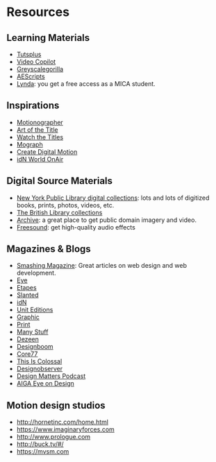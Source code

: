 # Resources

## Learning Materials
- [Tutsplus](http://cgi.tutsplus.com)
- [Video Copilot](http://videocopilot.net)
- [Greyscalegorilla](http://greyscalegorilla.com/)
- [AEScripts](http://aescripts.com)
- [Lynda](https://www.lynda.com): you get a free access as a MICA student.




## Inspirations
- [Motionographer](http://motionographer.com)
- [Art of the Title](http://www.artofthetitle.com)
- [Watch the Titles](http://www.watchthetitles.com)
- [Mograph](http://mograph.net)
- [Create Digital Motion](http://createdigitalmotion.com)
- [idN World OnAir](http://www.idnworld.com/onair/)




## Digital Source Materials
- [New York Public Library digital collections](http://digitalcollections.nypl.org/): lots and lots of digitized books, prints, photos, videos, etc.
- [The British Library collections](https://www.flickr.com/photos/britishlibrary/)
- [Archive](https://archive.org/): a great place to get public domain imagery and video.
- [Freesound](http://www.freesound.org/): get high-quality audio effects




## Magazines & Blogs
- [Smashing Magazine](http://smashingmagazine.com): Great articles on web design and web development.
- [Eye](http://www.eyemagazine.com/)
- [Etapes](http://etapes.com/)
- [Slanted](http://www.slanted.de/)
- [idN](http://idnworld.com/)
- [Unit Editions](https://uniteditions.com/)
- [Graphic](http://graphicmag.kr/)
- [Print](http://www.printmag.com/)
- [Many Stuff](http://www.manystuff.org/)
- [Dezeen](http://www.dezeen.com/)
- [Designboom](http://www.designboom.com/)
- [Core77](http://www.core77.com/)
- [This Is Colossal](http://www.thisiscolossal.com/)
- [Designobserver](http://designobserver.com/)
- [Design Matters Podcast](http://www.debbiemillman.com/designmatters/)
- [AIGA Eye on Design](https://eyeondesign.aiga.org)

## Motion design studios
- http://hornetinc.com/home.html
- https://www.imaginaryforces.com
- http://www.prologue.com
- http://buck.tv/#/
- https://mvsm.com

